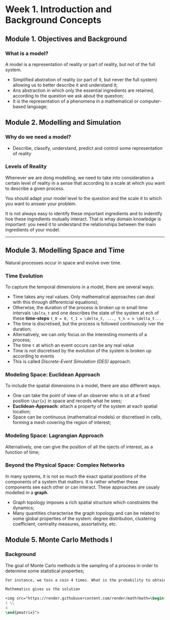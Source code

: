 # Week 1. Introduction and Background Concepts

## Module 1. Objectives and Background

### What is a model?

A model is a representation of reality or part of reality, but not of the full system. 

- Simplified abstration of reality (or part of it, but never the full system) allowing us to better describe it and understand it;
- Ans abstraction in which only the essential ingredients are retained, according to the question we ask about the question;
- It is the representation of a phenomena in a mathematical or computer-based language;

## Module 2. Modelling and Simulation

### Why do we need a model?

- Describe, classify, understand, predict and control some representation of reality

### Levels of Reality

Whenever we are dong modelling, we need to take into consideration a certain level of reality in a sense that according to a scale at which you want to describe a given process. 

You should adapt your model level to the question and the scale it to which you want to answer your problem. 

It is not always easy to identify these important ingredients and to indentify hoe these ingredients mutually interact. That is whay domain knowledge is important: you need it to understand the relationships between the main ingredients of your model. 

-------

## Module 3. Modelling Space and Time

Natural processes occur in space and evolve over time.

### Time Evolution

To capture the temporal dimensions in a model, there are several ways:
- Time takes any real values. Only mathematical approaches can deal with this through differentcial equations);
- Otherwise, the duration of the process is broken up in small time intervals ``\delta_t`` and one describes the state of the system at ech of these **time-steps** ``t_0 = 0, t_1 = \delta_t, ..., t_n = n \delta_t...``
- The time is discretised, but the process is followed continuously iver the duration;
- Alternatively, we can only focus on the interesting moments of a process;
- The time ``t`` at which an event occurs can be any real value
- Time is not discretised by the evolution of the system is broken up according to events
- This is called *Discrete-Event Simulation (DES)* approach.


### Modeling Space: Euclidean Approach

To include the spatial dimensions in a model, there are also different ways.

- One can take the point of view of an observer who is sit at a fixed position ``\bar{x}`` in space and records what he sees;
- **Euclidean-Approach:** attach a property of the system at each spatial location;
- Space can be continuous (mathematical models) or discretised in cells, forming a mesh covering the region of interest;

### Modeling Space: Lagrangian Approach

Alternatively, one can give the position of all the ojects of interest, as a function of time;

### Beyond the Physical Space: Complex Networks

In many systems, it is not so much the exact spatial positions of the components of a system that matters. It is rather whether these components see each other or can interact. These approaches are usualy modelled in a **graph**. 

- Graph topology imposes a rich spatial structure which constraints the dynamics;
- Many quantities characterise the graph topology and can be related to some global properties of the system: degree distribution, clustering coefficient, centrality measures, assortativity, etc.

## Module 5. Monte Carlo Methods I

### Background

The goal of Monte Carlo methods is the sampling of a process in order to determine some statistical properties;

```latex
For instance, we toss a coin 4 times. What is the probability to obtain 3 tails and 1 head?

Mathematics gives us the solution

<img src="https://render.githubusercontent.com/render/math?math=\begin{pmatrix}
1 \\
4
\end{pmatrix}">
```



